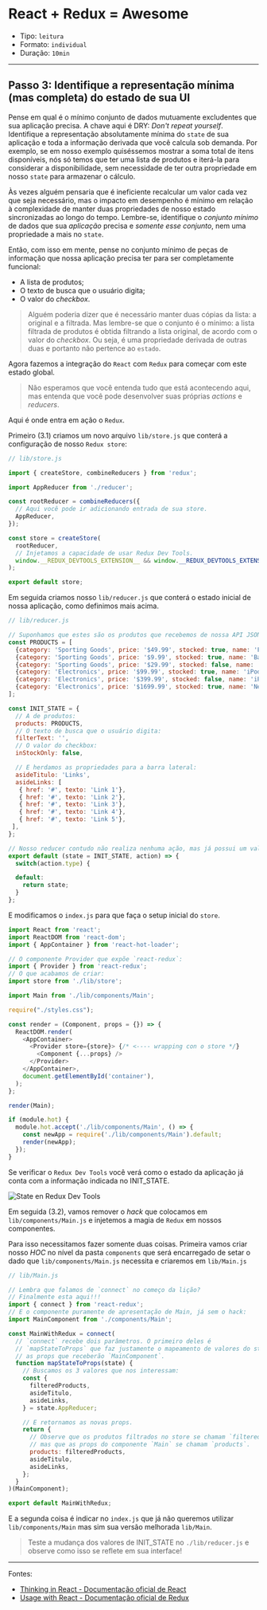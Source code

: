 # React + Redux = Awesome

* Tipo: `leitura`
* Formato: `individual`
* Duração: `10min`

***

## Passo 3: Identifique a representação mínima (mas completa) do estado de sua UI

Pense em qual é o mínimo conjunto de dados mutuamente excludentes que sua aplicação precisa. A chave aqui é DRY: *Don't repeat yourself*. Identifique a representação absolutamente mínima do `state` de sua aplicação e toda a informação derivada que você calcula sob demanda. Por exemplo, se em nosso exemplo quiséssemos mostrar a soma total de itens disponíveis, nós só temos que ter uma lista de produtos e iterá-la para considerar a disponibilidade, sem necessidade de ter outra propriedade em nosso `state` para armazenar o cálculo.

Às vezes alguém pensaria que é ineficiente recalcular um valor cada vez que seja necessário, mas o impacto em desempenho é mínimo em relação à complexidade de manter duas propriedades de nosso estado sincronizadas ao longo do tempo. Lembre-se, identifique o *conjunto mínimo* de dados que sua *aplicação* precisa e *somente esse conjunto*, nem uma propriedade a mais no `state`.

Então, com isso em mente, pense no conjunto mínimo de peças de informação que nossa aplicação precisa ter para ser completamente funcional:

* A lista de produtos;
* O texto de busca que o usuário digita;
* O valor do *checkbox*.

> Alguém poderia dizer que é necessário manter duas cópias da lista: a original e a filtrada. Mas lembre-se que o conjunto é o mínimo: a lista filtrada de produtos
é obtida filtrando a lista original, de acordo com o valor do _checkbox_. Ou seja, é uma propriedade derivada de outras duas e portanto não pertence ao `estado`.

Agora fazemos a integração do `React` com `Redux` para começar com este estado global.

> Não esperamos que você entenda tudo que está acontecendo aqui, mas entenda que você pode desenvolver suas próprias _actions_ e _reducers_. 

Aqui é onde entra em ação o `Redux`.

Primeiro (3.1) criamos um novo arquivo `lib/store.js` que conterá a configuração de nosso `Redux store`:

```js
// lib/store.js

import { createStore, combineReducers } from 'redux';

import AppReducer from './reducer';

const rootReducer = combineReducers({
  // Aqui você pode ir adicionando entrada de sua store.
  AppReducer,
});

const store = createStore(
  rootReducer,
  // Injetamos a capacidade de usar Redux Dev Tools.
  window.__REDUX_DEVTOOLS_EXTENSION__ && window.__REDUX_DEVTOOLS_EXTENSION__(),
);

export default store;
```

Em seguida criamos nosso `lib/reducer.js` que conterá o estado inicial de nossa aplicação, como definimos mais acima.

```js
// lib/reducer.js

// Suponhamos que estes são os produtos que recebemos de nossa API JSON.
const PRODUCTS = [
  {category: 'Sporting Goods', price: '$49.99', stocked: true, name: 'Football'},
  {category: 'Sporting Goods', price: '$9.99', stocked: true, name: 'Baseball'},
  {category: 'Sporting Goods', price: '$29.99', stocked: false, name: 'Basketball'},
  {category: 'Electronics', price: '$99.99', stocked: true, name: 'iPod Touch'},
  {category: 'Electronics', price: '$399.99', stocked: false, name: 'iPhone 5'},
  {category: 'Electronics', price: '$1699.99', stocked: true, name: 'Nexus 7'},
];

const INIT_STATE = {
  // A de produtos:
  products: PRODUCTS,
  // O texto de busca que o usuário digita:
  filterText: '',
  // O valor do checkbox:
  inStockOnly: false,

  // E herdamos as propriedades para a barra lateral:
  asideTitulo: 'Links',
  asideLinks: [
   { href: '#', texto: 'Link 1'},
   { href: '#', texto: 'Link 2'},
   { href: '#', texto: 'Link 3'},
   { href: '#', texto: 'Link 4'},
   { href: '#', texto: 'Link 5'},
 ],
};

// Nosso reducer contudo não realiza nenhuma ação, mas já possui um valor inicial.
export default (state = INIT_STATE, action) => {
  switch(action.type) {

  default:
    return state;
  }
};
```

E modificamos o `index.js` para que faça o setup inicial do `store`.

```js
import React from 'react';
import ReactDOM from 'react-dom';
import { AppContainer } from 'react-hot-loader';

// O componente Provider que expõe `react-redux`:
import { Provider } from 'react-redux';
// O que acabamos de criar:
import store from './lib/store';

import Main from './lib/components/Main';

require("./styles.css");

const render = (Component, props = {}) => {
  ReactDOM.render(
    <AppContainer>
      <Provider store={store}> {/* <---- wrapping con o store */}
        <Component {...props} />
      </Provider>
    </AppContainer>,
    document.getElementById('container'),
  );
};

render(Main);

if (module.hot) {
  module.hot.accept('./lib/components/Main', () => {
    const newApp = require('./lib/components/Main').default;
    render(newApp);
  });
}
```

Se verificar o `Redux Dev Tools` você verá como o estado da aplicação já conta com a informação indicada no INIT_STATE.

![State en Redux Dev Tools](https://user-images.githubusercontent.com/110297/37154993-b3cfd14e-22af-11e8-9336-7ba13ab31815.png)

Em seguida (3.2), vamos remover o _hack_ que colocamos em `lib/components/Main.js` e injetemos a magia de `Redux` em nossos componentes.

Para isso necessitamos fazer somente duas coisas. Primeira vamos criar nosso _HOC_ no nível da pasta `components` que será encarregado de setar o dado que `lib/components/Main.js` necessita  e criaremos em `lib/Main.js`

```js
// lib/Main.js

// Lembra que falamos de `connect` no começo da lição?
// Finalmente esta aqui!!!
import { connect } from 'react-redux';
// E o componente puramente de apresentação de Main, já sem o hack:
import MainComponent from './components/Main';

const MainWithRedux = connect(
  // `connect` recebe dois parâmetros. O primeiro deles é
  // `mapStateToProps` que faz justamente o mapeamento de valores do state para 
  // as props que receberão `MainComponent`.
  function mapStateToProps(state) {
    // Buscamos os 3 valores que nos interessam:
    const {
      filteredProducts,
      asideTitulo,
      asideLinks,
    } = state.AppReducer;

    // E retornamos as novas props.
    return {
      // Observe que os produtos filtrados no store se chamam `filteredProducts`,
      // mas que as props do componente `Main` se chamam `products`.
      products: filteredProducts,
      asideTitulo,
      asideLinks,
    };
  }
)(MainComponent);

export default MainWithRedux;
```

E a segunda coisa é indicar no `index.js` que já não queremos utilizar `lib/components/Main` mas sim sua versão melhorada `lib/Main`.

> Teste a mudança dos valores de INIT_STATE no `./lib/reducer.js` e observe como isso se reflete em sua interface!

***

Fontes:

* [Thinking in React - Documentação oficial de React](https://facebook.github.io/react/docs/thinking-in-react.html)
* [Usage with React - Documentação oficial de Redux](http://redux.js.org/docs/basics/UsageWithReact.html)
